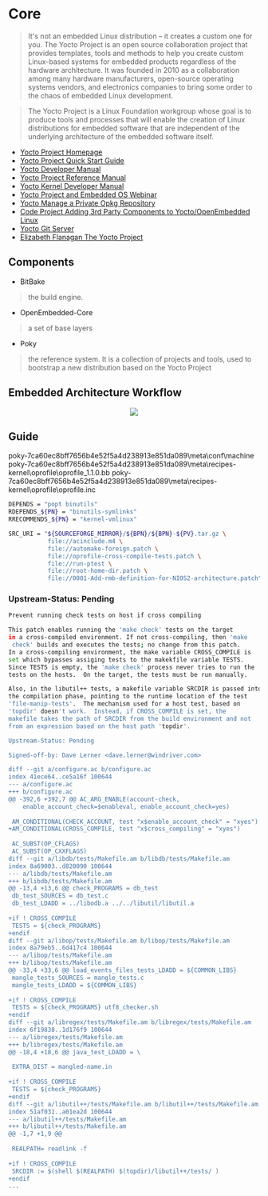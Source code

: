 # Core

> It's not an embedded Linux distribution – it creates a custom one for you. The Yocto Project is an open source collaboration project that provides templates, tools and methods to help you create custom Linux-based systems for embedded products regardless of the hardware architecture. It was founded in 2010 as a collaboration among many hardware manufacturers, open-source operating systems vendors, and electronics companies to bring some order to the chaos of embedded Linux development.

> The Yocto Project is a Linux Foundation workgroup whose goal is to produce tools and processes that will enable the creation of Linux distributions for embedded software that are independent of the underlying architecture of the embedded software itself.

- [Yocto Project Homepage](https://www.yoctoproject.org/)
- [Yocto Project Quick Start Guide](http://www.yoctoproject.org/docs/2.0/yocto-project-qs/yocto-project-qs.html)
- [Yocto Developer Manual](http://www.yoctoproject.org/docs/1.6.1/dev-manual/dev-manual.html)
- [Yocto Project Reference Manual](http://www.yoctoproject.org/docs/latest/ref-manual/ref-manual.html)
- [Yocto Kernel Developer Manual](http://www.yoctoproject.org/docs/1.6.1/kernel-dev/kernel-dev.html)
- [Yocto Project and Embedded OS Webinar](http://www.intel.com/content/www/us/en/education/university/galileo-university-curricula/yocto-project-and-embedded-os-webinar-replay.html#)
- [Yocto Manage a Private Opkg Repository](http://www.jumpnowtek.com/yocto/Managing-a-private-opkg-repository.html)
- [Code Project Adding 3rd Party Components to Yocto/OpenEmbedded Linux](http://www.codeproject.com/Articles/774826/Adding-rd-party-components-to-Yocto-OpenEmbedded-L)
- [Yocto Git Server](http://git.yoctoproject.org/)
- [Elizabeth Flanagan The Yocto Project](http://www.aosabook.org/en/yocto.html)

## Components

- BitBake
> the build engine. 

- OpenEmbedded-Core
> a set of base layers

- Poky
> the reference system. It is a collection of projects and tools, used to bootstrap a new distribution based on the Yocto Project

## Embedded Architecture Workflow

<center><img src="http://www.yoctoproject.org/docs/2.0/yocto-project-qs/figures/yocto-environment.png"></center>

## Guide

poky-7ca60ec8bff7656b4e52f5a4d238913e851da089\meta\conf\machine
poky-7ca60ec8bff7656b4e52f5a4d238913e851da089\meta\recipes-kernel\oprofile\oprofile_1.1.0.bb
poky-7ca60ec8bff7656b4e52f5a4d238913e851da089\meta\recipes-kernel\oprofile\oprofile.inc

```sh
DEPENDS = "popt binutils"
RDEPENDS_${PN} = "binutils-symlinks"
RRECOMMENDS_${PN} = "kernel-vmlinux"
```

```sh
SRC_URI = "${SOURCEFORGE_MIRROR}/${BPN}/${BPN}-${PV}.tar.gz \
           file://acinclude.m4 \
           file://automake-foreign.patch \
           file://oprofile-cross-compile-tests.patch \
           file://run-ptest \
           file://root-home-dir.patch \
           file://0001-Add-rmb-definition-for-NIOS2-architecture.patch"
```

### Upstream-Status: Pending

```sh
Prevent running check tests on host if cross compiling

This patch enables running the 'make check' tests on the target
in a cross-compiled environment. If not cross-compiling, then 'make
 check' builds and executes the tests; no change from this patch.
In a cross-compiling environment, the make variable CROSS_COMPILE is
set which bypasses assiging tests to the makekfile variable TESTS.
Since TESTS is empty, the 'make check' process never tries to run the
tests on the hosts.  On the target, the tests must be run manually.

Also, in the libutil++ tests, a makefile variable SRCDIR is passed into
the compilation phase, pointing to the runtime location of the test
'file-manip-tests'.  The mechanism used for a host test, based on
'topdir' doesn't work.  Instead, if CROSS_COMPILE is set, the
makefile takes the path of SRCDIR from the build environment and not
from an expression based on the host path 'topdir'.

Upstream-Status: Pending

Signed-off-by: Dave Lerner <dave.lerner@windriver.com>

diff --git a/configure.ac b/configure.ac
index 41ece64..ce5a16f 100644
--- a/configure.ac
+++ b/configure.ac
@@ -392,6 +392,7 @@ AC_ARG_ENABLE(account-check,
 	enable_account_check=$enableval, enable_account_check=yes)
 
 AM_CONDITIONAL(CHECK_ACCOUNT, test "x$enable_account_check" = "xyes")
+AM_CONDITIONAL(CROSS_COMPILE, test "x$cross_compiling" = "xyes")
 
 AC_SUBST(OP_CFLAGS)
 AC_SUBST(OP_CXXFLAGS)
diff --git a/libdb/tests/Makefile.am b/libdb/tests/Makefile.am
index 8a69003..d820090 100644
--- a/libdb/tests/Makefile.am
+++ b/libdb/tests/Makefile.am
@@ -13,4 +13,6 @@ check_PROGRAMS = db_test
 db_test_SOURCES = db_test.c
 db_test_LDADD = ../libodb.a ../../libutil/libutil.a
 
+if ! CROSS_COMPILE
 TESTS = ${check_PROGRAMS}
+endif
diff --git a/libop/tests/Makefile.am b/libop/tests/Makefile.am
index 8a79eb5..6d417c4 100644
--- a/libop/tests/Makefile.am
+++ b/libop/tests/Makefile.am
@@ -33,4 +33,6 @@ load_events_files_tests_LDADD = ${COMMON_LIBS}
 mangle_tests_SOURCES = mangle_tests.c
 mangle_tests_LDADD = ${COMMON_LIBS}
 
+if ! CROSS_COMPILE
 TESTS = ${check_PROGRAMS} utf8_checker.sh
+endif
diff --git a/libregex/tests/Makefile.am b/libregex/tests/Makefile.am
index 6f19838..1d176f9 100644
--- a/libregex/tests/Makefile.am
+++ b/libregex/tests/Makefile.am
@@ -18,4 +18,6 @@ java_test_LDADD = \
 
 EXTRA_DIST = mangled-name.in
 
+if ! CROSS_COMPILE
 TESTS = ${check_PROGRAMS}
+endif
diff --git a/libutil++/tests/Makefile.am b/libutil++/tests/Makefile.am
index 51af031..a01ea2d 100644
--- a/libutil++/tests/Makefile.am
+++ b/libutil++/tests/Makefile.am
@@ -1,7 +1,9 @@
 
 REALPATH= readlink -f
 
+if ! CROSS_COMPILE
 SRCDIR := $(shell $(REALPATH) $(topdir)/libutil++/tests/ )
+endif
...
```